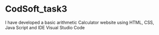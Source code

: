 # CodSoft_task3
I have developed a basic arithmetic Calculator website using HTML, CSS, Java Script and IDE Visual Studio Code
